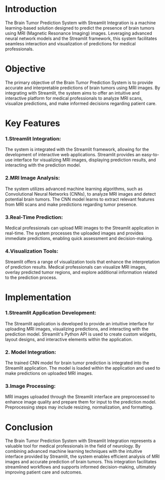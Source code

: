 # Introduction
The Brain Tumor Prediction System with Streamlit Integration is a machine learning-based solution designed to predict the presence of brain tumors using MRI (Magnetic Resonance Imaging) images. Leveraging advanced neural network models and the Streamlit framework, this system facilitates seamless interaction and visualization of predictions for medical professionals.

# Objective
The primary objective of the Brain Tumor Prediction System is to provide accurate and interpretable predictions of brain tumors using MRI images. By integrating with Streamlit, the system aims to offer an intuitive and interactive platform for medical professionals to analyze MRI scans, visualize predictions, and make informed decisions regarding patient care.

# Key Features
### 1.Streamlit Integration:
The system is integrated with the Streamlit framework, allowing for the development of interactive web applications. Streamlit provides an easy-to-use interface for visualizing MRI images, displaying prediction results, and interacting with the prediction model.
### 2.MRI Image Analysis:
The system utilizes advanced machine learning algorithms, such as Convolutional Neural Networks (CNNs), to analyze MRI images and detect potential brain tumors. The CNN model learns to extract relevant features from MRI scans and make predictions regarding tumor presence.
### 3.Real-Time Prediction: 
Medical professionals can upload MRI images to the Streamlit application in real-time. The system processes the uploaded images and provides immediate predictions, enabling quick assessment and decision-making.
### 4.Visualization Tools:
Streamlit offers a range of visualization tools that enhance the interpretation of prediction results. Medical professionals can visualize MRI images, overlay predicted tumor regions, and explore additional information related to the prediction process.

# Implementation
### 1.Streamlit Application Development: 
The Streamlit application is developed to provide an intuitive interface for uploading MRI images, visualizing predictions, and interacting with the prediction model. Streamlit's Python API is used to create custom widgets, layout designs, and interactive elements within the application.
### 2. Model Integration:
The trained CNN model for brain tumor prediction is integrated into the Streamlit application. The model is loaded within the application and used to make predictions on uploaded MRI images.
### 3.Image Processing:
MRI images uploaded through the Streamlit interface are preprocessed to enhance image quality and prepare them for input to the prediction model. Preprocessing steps may include resizing, normalization, and formatting.

# Conclusion
The Brain Tumor Prediction System with Streamlit Integration represents a valuable tool for medical professionals in the field of neurology. By combining advanced machine learning techniques with the intuitive interface provided by Streamlit, the system enables efficient analysis of MRI images and accurate prediction of brain tumors. This integration facilitates streamlined workflows and supports informed decision-making, ultimately improving patient care and outcomes.
